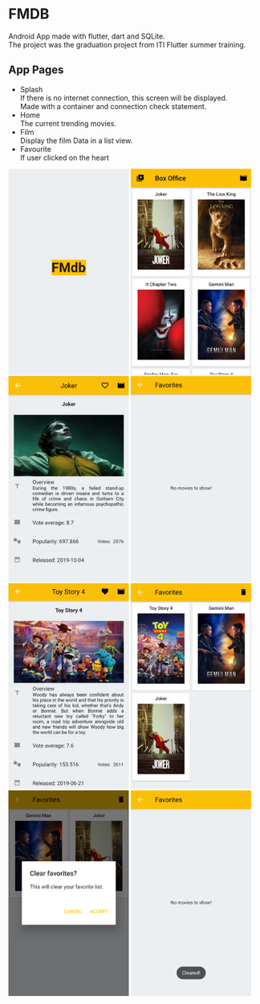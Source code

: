 # FMDB
Android App made with flutter, dart and SQLite.  
The project was the graduation project from ITI Flutter summer training.

## App Pages
- Splash  
    If there is no internet connection, this screen will be displayed.  
    Made with a container and connection check statement.
- Home   
    The current trending movies.
- Film  
    Display the film Data in a list view.
- Favourite  
    If user clicked on the heart
    
<img src="https://github.com/FaridSharaf/FMDB/blob/master/images/Splash.png" width="240" height="410"> <img src="https://github.com/FaridSharaf/FMDB/blob/master/images/Home.png" width="240" height="410"> <img src="https://github.com/FaridSharaf/FMDB/blob/master/images/Film1.png" width="240" height="410"> 
<img src="https://github.com/FaridSharaf/FMDB/blob/master/images/EmptyFav.png" width="240" height="410"> <img src="https://github.com/FaridSharaf/FMDB/blob/master/images/Film2.png" width="240" height="410"> <img src="https://github.com/FaridSharaf/FMDB/blob/master/images/FavPage.png" width="240" height="410"> 
<img src="https://github.com/FaridSharaf/FMDB/blob/master/images/AlertDialogue.png" width="240" height="410"> <img src="https://github.com/FaridSharaf/FMDB/blob/master/images/ClearedFav.png" width="240" height="410"> 
